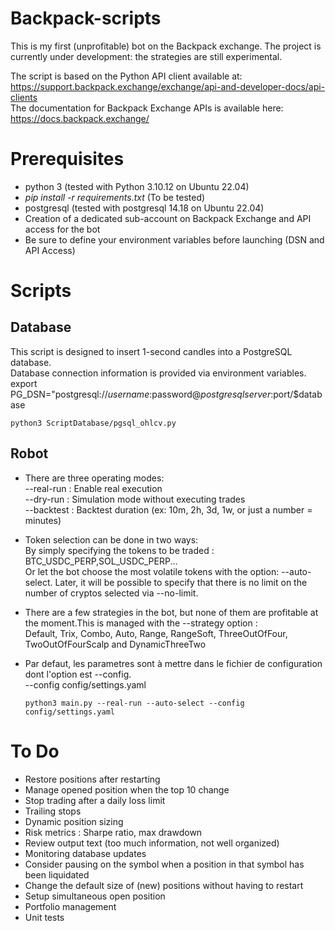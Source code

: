 # Backpack-scripts

This is my first (unprofitable) bot on the Backpack exchange. The project is currently under development: the strategies are still experimental.  

The script is based on the Python API client available at: https://support.backpack.exchange/exchange/api-and-developer-docs/api-clients  
The documentation for Backpack Exchange APIs is available here: https://docs.backpack.exchange/  


# Prerequisites
*  python 3 (tested with Python 3.10.12 on Ubuntu 22.04)  
*  *pip install -r requirements.txt* (To be tested)  
*  postgresql (tested with postgresql 14.18 on Ubuntu 22.04)
*  Creation of a dedicated sub-account on Backpack Exchange and API access for the bot
*  Be sure to define your environment variables before launching (DSN and API Access)
  
  
# Scripts  
## Database  
This script is designed to insert 1-second candles into a PostgreSQL database.  
Database connection information is provided via environment variables.  
export PG_DSN="postgresql://$username:$password@$postgresqlserver:$port/$database  

    python3 ScriptDatabase/pgsql_ohlcv.py   

## Robot
*   There are three operating modes:  
--real-run : Enable real execution  
--dry-run : Simulation mode without executing trades  
--backtest : Backtest duration (ex: 10m, 2h, 3d, 1w, or just a number = minutes)  
*   Token selection can be done in two ways:  
 By simply specifying the tokens to be traded : BTC_USDC_PERP,SOL_USDC_PERP...  
Or let the bot choose the most volatile tokens with the option: --auto-select. Later, it will be possible to specify that there is no limit on the number of cryptos selected via --no-limit.  
*   There are a few strategies in the bot, but none of them are profitable at the moment.This is managed with the --strategy option :  
Default, Trix, Combo, Auto, Range, RangeSoft, ThreeOutOfFour, TwoOutOfFourScalp and DynamicThreeTwo  
*   Par defaut, les parametres sont à mettre dans le fichier de configuration dont l'option est --config.  
--config config/settings.yaml  

        python3 main.py --real-run --auto-select --config config/settings.yaml

# To Do  
* Restore positions after restarting
* Manage opened position when the top 10 change
* Stop trading after a daily loss limit
* Trailing stops
* Dynamic position sizing
* Risk metrics : Sharpe ratio, max drawdown
* Review output text (too much information, not well organized)
* Monitoring database updates
* Consider pausing on the symbol when a position in that symbol has been liquidated
* Change the default size of (new) positions without having to restart
* Setup simultaneous open position
* Portfolio management
* Unit tests
